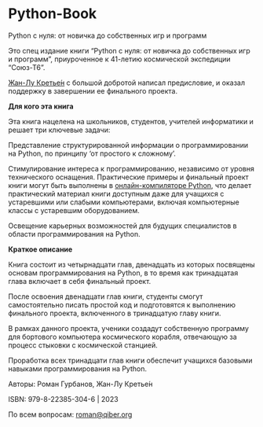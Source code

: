 # Python-Book
Python с нуля: от новичка до собственных игр и программ

Это спец издание книги “Python с нуля: от новичка до собственных игр и программ”, приуроченное к 41-летию космической экспедиции “Союз-Т6”.

<a href="https://en.wikipedia.org/wiki/Jean-Loup_Chr%C3%A9tien">Жан-Лу Кретье́н</a> с большой добротой написал предисловие, и оказал поддержку в завершении ее финального проекта.

**Для кого эта книга**

Эта книга нацелена на школьников, студентов, учителей информатики и решает три ключевые задачи:

Представление структурированной информации о программировании на Python, по принципу ‘от простого к сложному’.

Стимулирование интереса к программированию, независимо от уровня технического оснащения. Практические примеры и финальный проект книги могут быть выполнены в <a href="https://pythononline.kz/">онлайн-компиляторе Python</a>, что делает практический материал книги доступным даже для учащихся с устаревшими или слабыми компьютерами, включая компьютерные классы с устаревшим оборудованием.

Освещение карьерных возможностей для будущих специалистов в области программирования на Python.

**Краткое описание**

Книга состоит из четырнадцати глав, двенадцать из которых посвящены основам программирования на Python, в то время как тринадцатая глава включает в себя финальный проект.

После освоения двенадцати глав книги, студенты смогут самостоятельно писать простой код и подготовятся к выполнению финального проекта, включенного в тринадцатую главу книги.

В рамках данного проекта, ученики создадут собственную программу для бортового компьютера космического корабля, отвечающую за процесс стыковки с космической станцией.

Проработка всех тринадцати глав книги обеспечит учащихся базовыми навыками программирования на Python.

Авторы: Роман Гурбанов, Жан-Лу Кретье́н

ISBN: 979-8-22385-304-6 | 2023

По всем вопросам: roman@qiber.org
